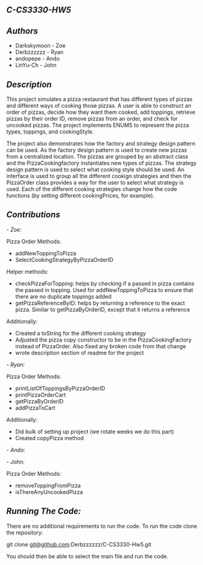 **_C-CS3330-HW5_**
------------------------------

_**Authors**_
------------------------------
- Darkskymoon - Zoe
- Derbzzzzzz - Ryan
- andopepe - Ando
- LinYu-Ch - John

**_Description_**
---------------------------
This project simulates a pizza restaurant that has different types of pizzas and different ways of cooking those pizzas. A user is able to construct an order of pizzas, 
decide how they want them cooked, add toppings, retrieve pizzas by their order ID, remove pizzas from an order, and check for uncooked pizzas. The project implements ENUMS to represent
the pizza types, toppings, and cookingStyle. 

The project also demonstrates how the factory and strategy design pattern can be used. As the factory design pattern is used to create new pizzas from a centralized location. The pizzas are grouped by an abstract class and the PizzaCookingfactory instantiates new types of pizzas. The strategy design pattern is used to select what cooking style should be used. An interface is used to group all the different cookign strategies and then the PizzaOrder class provides a way for the user to select what strategy is used. Each of the different cooking strategies change how the code functions (by setting different cookingPrices, for example).



**_Contributions_**
----------------------------
_- Zoe:_

Pizza Order Methods:
- addNewToppingToPizza
- SelectCookingStrategyByPizzaOrderID

Helper methods: 
- checkPizzaForTopping: helps by checking if a passed in pizza contains the passed in topping. Used for addNewToppingToPizza to ensure that there are no duplicate toppings added
- getPizzaReferenceByID: helps by returning a reference to the exact pizza. Similar to getPizzaByOrderID, except that it returns a reference

Additionally:
- Created a toString for the different cooking strategy
- Adjusted the pizza copy constructor to be in the PizzaCookingFactory instead of PizzaOrder. Also fixed any broken code from that change
- wrote description section of readme for the project


_- Ryan:_   

Pizza Order Methods:  
-   printListOfToppingsByPizzaOrderID
-   printPizzaOrderCart
-   getPizzaByOrderID
-   addPizzaToCart

Additionally:
-   Did bulk of setting up project (we rotate weeks we do this part)
-   Created copyPizza method

_- Ando:_

_- John:_

Pizza Order Methods:  
-   removeToppingFromPizza
-   isThereAnyUncookedPizza

_**Running The Code:**_
--------------------------
There are no additional requirements to run the code. To run the code clone the repository:

git clone git@github.com:Derbzzzzzz/C-CS3330-Hw5.git

You should then be able to select the main file and run the code.
